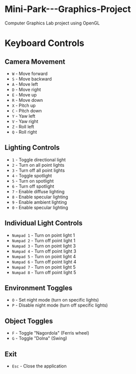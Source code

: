 # Mini-Park---Graphics-Project
Computer Graphics Lab project using OpenGL
# Keyboard Controls

## Camera Movement
- `W` - Move forward  
- `S` - Move backward  
- `A` - Move left  
- `D` - Move right  
- `E` - Move up  
- `R` - Move down  
- `X` - Pitch up  
- `C` - Pitch down  
- `Y` - Yaw left  
- `V` - Yaw right  
- `Z` - Roll left  
- `Q` - Roll right

## Lighting Controls
- `1` - Toggle directional light  
- `2` - Turn on all point lights  
- `3` - Turn off all point lights  
- `4` - Toggle spotlight  
- `5` - Turn on spotlight  
- `6` - Turn off spotlight  
- `7` - Enable diffuse lighting  
- `8` - Enable specular lighting  
- `9` - Enable ambient lighting  
- `0` - Enable specular lighting  

## Individual Light Controls
- `Numpad 1` - Turn on point light 1  
- `Numpad 2` - Turn off point light 1  
- `Numpad 3` - Turn on point light 3  
- `Numpad 4` - Turn off point light 3  
- `Numpad 5` - Turn on point light 4  
- `Numpad 6` - Turn off point light 4  
- `Numpad 7` - Turn on point light 5  
- `Numpad 8` - Turn off point light 5  

## Environment Toggles
- `O` - Set night mode (turn on specific lights)  
- `P` - Disable night mode (turn off specific lights)  

## Object Toggles
- `F` - Toggle "Nagordola" (Ferris wheel)  
- `G` - Toggle "Dolna" (Swing)  

## Exit
- `Esc` - Close the application
